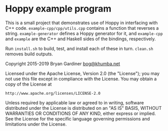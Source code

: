 # Hoppy example program

This is a small project that demonstrates use of Hoppy in interfacing with C++
code.  `example-cpp/cpp/utils.cpp` contains a function that reverses a string.
`example-generator` defines a Hoppy generator for it, and `example-cpp` and
`example` are the C++ and Haskell sides of the bindings, respectively.

Run `install.sh` to build, test, and install each of these in turn.  `clean.sh`
removes build outputs.

Copyright 2015-2019 Bryan Gardiner <bog@khumba.net>

Licensed under the Apache License, Version 2.0 (the "License");
you may not use this file except in compliance with the License.
You may obtain a copy of the License at

    http://www.apache.org/licenses/LICENSE-2.0

Unless required by applicable law or agreed to in writing, software
distributed under the License is distributed on an "AS IS" BASIS,
WITHOUT WARRANTIES OR CONDITIONS OF ANY KIND, either express or implied.
See the License for the specific language governing permissions and
limitations under the License.
